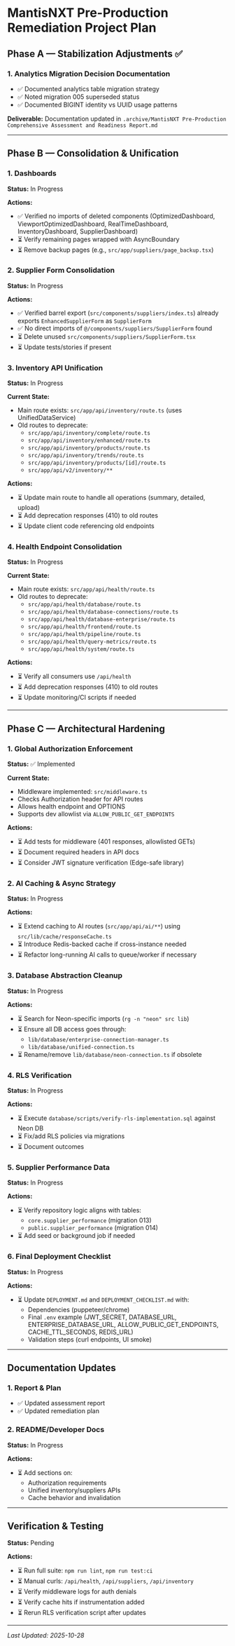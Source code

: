 # MantisNXT Pre-Production Remediation Project Plan

## Phase A — Stabilization Adjustments ✅

### 1. Analytics Migration Decision Documentation
- ✅ Documented analytics table migration strategy
- ✅ Noted migration 005 superseded status
- ✅ Documented BIGINT identity vs UUID usage patterns

**Deliverable:** Documentation updated in `.archive/MantisNXT Pre-Production Comprehensive Assessment and Readiness Report.md`

---

## Phase B — Consolidation & Unification

### 1. Dashboards
**Status:** In Progress

**Actions:**
- ✅ Verified no imports of deleted components (OptimizedDashboard, ViewportOptimizedDashboard, RealTimeDashboard, InventoryDashboard, SupplierDashboard)
- ⏳ Verify remaining pages wrapped with AsyncBoundary
- ⏳ Remove backup pages (e.g., `src/app/suppliers/page_backup.tsx`)

### 2. Supplier Form Consolidation
**Status:** In Progress

**Actions:**
- ✅ Verified barrel export (`src/components/suppliers/index.ts`) already exports `EnhancedSupplierForm` as `SupplierForm`
- ✅ No direct imports of `@/components/suppliers/SupplierForm` found
- ⏳ Delete unused `src/components/suppliers/SupplierForm.tsx`
- ⏳ Update tests/stories if present

### 3. Inventory API Unification
**Status:** In Progress

**Current State:**
- Main route exists: `src/app/api/inventory/route.ts` (uses UnifiedDataService)
- Old routes to deprecate:
  - `src/app/api/inventory/complete/route.ts`
  - `src/app/api/inventory/enhanced/route.ts`
  - `src/app/api/inventory/products/route.ts`
  - `src/app/api/inventory/trends/route.ts`
  - `src/app/api/inventory/products/[id]/route.ts`
  - `src/app/api/v2/inventory/**`

**Actions:**
- ⏳ Update main route to handle all operations (summary, detailed, upload)
- ⏳ Add deprecation responses (410) to old routes
- ⏳ Update client code referencing old endpoints

### 4. Health Endpoint Consolidation
**Status:** In Progress

**Current State:**
- Main route exists: `src/app/api/health/route.ts`
- Old routes to deprecate:
  - `src/app/api/health/database/route.ts`
  - `src/app/api/health/database-connections/route.ts`
  - `src/app/api/health/database-enterprise/route.ts`
  - `src/app/api/health/frontend/route.ts`
  - `src/app/api/health/pipeline/route.ts`
  - `src/app/api/health/query-metrics/route.ts`
  - `src/app/api/health/system/route.ts`

**Actions:**
- ⏳ Verify all consumers use `/api/health`
- ⏳ Add deprecation responses (410) to old routes
- ⏳ Update monitoring/CI scripts if needed

---

## Phase C — Architectural Hardening

### 1. Global Authorization Enforcement
**Status:** ✅ Implemented

**Current State:**
- Middleware implemented: `src/middleware.ts`
- Checks Authorization header for API routes
- Allows health endpoint and OPTIONS
- Supports dev allowlist via `ALLOW_PUBLIC_GET_ENDPOINTS`

**Actions:**
- ⏳ Add tests for middleware (401 responses, allowlisted GETs)
- ⏳ Document required headers in API docs
- ⏳ Consider JWT signature verification (Edge-safe library)

### 2. AI Caching & Async Strategy
**Status:** In Progress

**Actions:**
- ⏳ Extend caching to AI routes (`src/app/api/ai/**`) using `src/lib/cache/responseCache.ts`
- ⏳ Introduce Redis-backed cache if cross-instance needed
- ⏳ Refactor long-running AI calls to queue/worker if necessary

### 3. Database Abstraction Cleanup
**Status:** In Progress

**Actions:**
- ⏳ Search for Neon-specific imports (`rg -n "neon" src lib`)
- ⏳ Ensure all DB access goes through:
  - `lib/database/enterprise-connection-manager.ts`
  - `lib/database/unified-connection.ts`
- ⏳ Rename/remove `lib/database/neon-connection.ts` if obsolete

### 4. RLS Verification
**Status:** In Progress

**Actions:**
- ⏳ Execute `database/scripts/verify-rls-implementation.sql` against Neon DB
- ⏳ Fix/add RLS policies via migrations
- ⏳ Document outcomes

### 5. Supplier Performance Data
**Status:** In Progress

**Actions:**
- ⏳ Verify repository logic aligns with tables:
  - `core.supplier_performance` (migration 013)
  - `public.supplier_performance` (migration 014)
- ⏳ Add seed or background job if needed

### 6. Final Deployment Checklist
**Status:** In Progress

**Actions:**
- ⏳ Update `DEPLOYMENT.md` and `DEPLOYMENT_CHECKLIST.md` with:
  - Dependencies (puppeteer/chrome)
  - Final `.env` example (JWT_SECRET, DATABASE_URL, ENTERPRISE_DATABASE_URL, ALLOW_PUBLIC_GET_ENDPOINTS, CACHE_TTL_SECONDS, REDIS_URL)
  - Validation steps (curl endpoints, UI smoke)

---

## Documentation Updates

### 1. Report & Plan
- ✅ Updated assessment report
- ✅ Updated remediation plan

### 2. README/Developer Docs
**Status:** In Progress

**Actions:**
- ⏳ Add sections on:
  - Authorization requirements
  - Unified inventory/suppliers APIs
  - Cache behavior and invalidation

---

## Verification & Testing

**Status:** Pending

**Actions:**
- ⏳ Run full suite: `npm run lint`, `npm run test:ci`
- ⏳ Manual curls: `/api/health`, `/api/suppliers`, `/api/inventory`
- ⏳ Verify middleware logs for auth denials
- ⏳ Verify cache hits if instrumentation added
- ⏳ Rerun RLS verification script after updates

---

*Last Updated: 2025-10-28*
